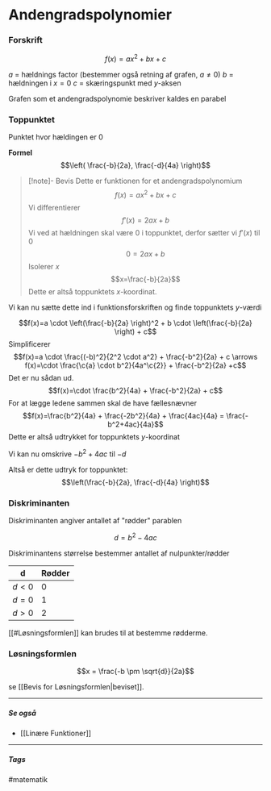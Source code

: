 # Andengradspolynomier
### Forskrift
$$f(x) = ax^2 + bx + c$$

$a$ = hældnings factor (bestemmer også retning af grafen, $a \neq 0$) 
$b$ = hældningen i $x = 0$
$c$ = skæringspunkt med $y$-aksen

Grafen som et andengradspolynomie beskriver kaldes en parabel

### Toppunktet
Punktet hvor hældingen er 0

**Formel**
$$\left( \frac{-b}{2a}, \frac{-d}{4a} \right)$$

>[!note]- Bevis
Dette er funktionen for et andengradspolynomium
$$f(x) = ax^2+bx+c$$
Vi differentierer
$$f'(x)=2ax+b$$
Vi ved at hældningen skal være $0$ i toppunktet, derfor sætter vi $f'(x)$ til $0$
$$0 = 2ax+b$$
Isolerer $x$
$$x=\frac{-b}{2a}$$
Dette er altså toppunktets $x$-koordinat. 
>
Vi kan nu sætte dette ind i funktionsforskriften og finde toppunktets $y$-værdi
>
$$f(x)=a \cdot \left(\frac{-b}{2a} \right)^2 + b \cdot \left(\frac{-b}{2a} \right) + c$$
Simplificerer
$$f(x)=a \cdot \frac{(-b)^2}{2^2 \cdot a^2} + \frac{-b^2}{2a} + c \arrows f(x)=\cdot \frac{\c{a} \cdot b^2}{4a^\c{2}} + \frac{-b^2}{2a} +c$$
Det er nu sådan ud.
$$f(x)=\cdot \frac{b^2}{4a} + \frac{-b^2}{2a} + c$$
For at lægge ledene sammen skal de have fællesnævner
$$f(x)=\frac{b^2}{4a} + \frac{-2b^2}{4a} + \frac{4ac}{4a} = \frac{-b^2+4ac}{4a}$$
Dette er altså udtrykket for toppunktets $y$-koordinat
>
>
Vi kan nu omskrive $-b^2 +4ac$ til $-d$
>
Altså er dette udtryk for toppunktet:
$$\left(\frac{-b}{2a}, \frac{-d}{4a} \right)$$

### Diskriminanten
Diskriminanten angiver antallet af "rødder" parablen

$$d = b^2 - 4ac$$

Diskriminantens størrelse bestemmer antallet af nulpunkter/rødder

| d       | Rødder |
| ------- | ------ |
| $d < 0$ | $0$    | 
| $d = 0$ | $1$    |
| $d > 0$ | $2$    |

[[#Løsningsformlen]] kan brudes til at bestemme rødderme.



### Løsningsformlen
$$x = \frac{-b \pm \sqrt{d}}{2a}$$

se [[Bevis for Løsningsformlen|beviset]].

---
##### Se også
- [[Linære Funktioner]]

---
##### Tags
#matematik